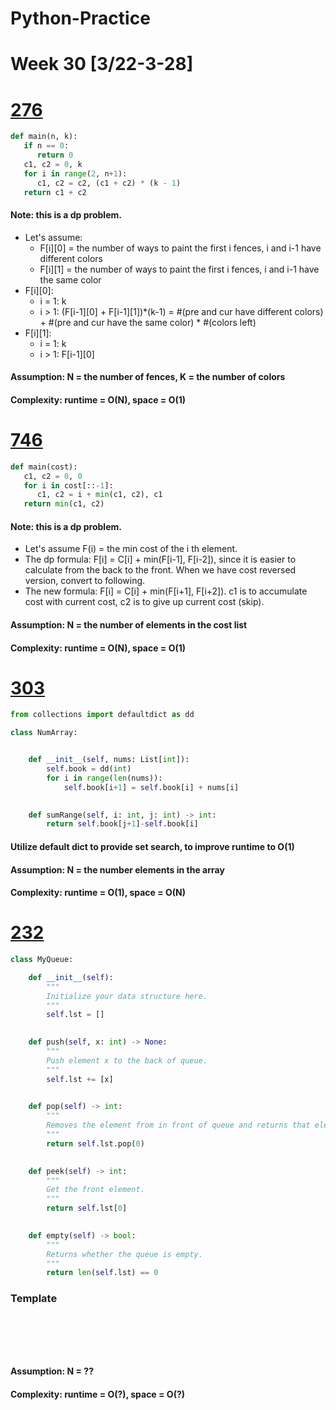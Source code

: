 # Python-Practice

# Week 30 [3/22-3-28]

# [276](https://leetcode.com/problems/paint-fence/)
```python
def main(n, k):
   if n == 0:
      return 0
   c1, c2 = 0, k
   for i in range(2, n+1):
      c1, c2 = c2, (c1 + c2) * (k - 1)
   return c1 + c2
```
#### Note: this is a dp problem.
- Let's assume:
  - F[i][0] = the number of ways to paint the first i fences, i and i-1 have different colors
  - F[i][1] = the number of ways to paint the first i fences, i and i-1 have the same color
- F[i][0]:
  - i = 1: k
  - i > 1: (F[i-1][0] + F[i-1][1])*(k-1) = #(pre and cur have different colors) + #(pre and cur have the same color) * #(colors left)
- F[i][1]:
  - i = 1: k
  - i > 1: F[i-1][0]
#### Assumption: N = the number of fences, K = the number of colors
#### Complexity: runtime = O(N), space = O(1)

# [746](https://leetcode.com/problems/min-cost-climbing-stairs/)
```python
def main(cost):
   c1, c2 = 0, 0
   for i in cost[::-1]:
      c1, c2 = i + min(c1, c2), c1
   return min(c1, c2)
```
#### Note: this is a dp problem. 
- Let's assume F(i) = the min cost of the i th element.
- The dp formula: F[i] = C[i] + min(F[i-1], F[i-2]), since it is easier to calculate from the back to the front. When we have cost reversed version, convert to following.
- The new formula: F[i] = C[i] + min(F[i+1], F[i+2]). c1 is to accumulate cost with current cost, c2 is to give up current cost (skip).
#### Assumption: N = the number of elements in the cost list
#### Complexity: runtime = O(N), space = O(1)

# [303](https://leetcode.com/problems/range-sum-query-immutable/)
```python
from collections import defaultdict as dd

class NumArray:


    def __init__(self, nums: List[int]):
        self.book = dd(int)
        for i in range(len(nums)):
            self.book[i+1] = self.book[i] + nums[i]
        

    def sumRange(self, i: int, j: int) -> int:
        return self.book[j+1]-self.book[i]
```
#### Utilize default dict to provide set search, to improve runtime to O(1)
#### Assumption: N = the number elements in the array
#### Complexity: runtime = O(1), space = O(N)

# [232](https://leetcode.com/problems/implement-queue-using-stacks/)
```python
class MyQueue:

    def __init__(self):
        """
        Initialize your data structure here.
        """
        self.lst = []
        

    def push(self, x: int) -> None:
        """
        Push element x to the back of queue.
        """
        self.lst += [x]
        

    def pop(self) -> int:
        """
        Removes the element from in front of queue and returns that element.
        """
        return self.lst.pop(0)
        

    def peek(self) -> int:
        """
        Get the front element.
        """
        return self.lst[0]
        

    def empty(self) -> bool:
        """
        Returns whether the queue is empty.
        """
        return len(self.lst) == 0
```

### Template
# []()
```sql
```

# []()
```python
```
#### Assumption: N = ??
#### Complexity: runtime = O(?), space = O(?)